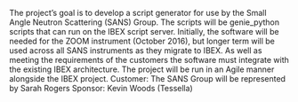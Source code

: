 The project’s goal is to develop a script generator for use by the Small Angle Neutron Scattering (SANS) Group. The scripts will be genie_python scripts that can run on the IBEX script server. Initially, the software will be needed for the ZOOM instrument (October 2016), but longer term will be used across all SANS instruments as they migrate to IBEX.
As well as meeting the requirements of the customers the software must integrate with the existing IBEX architecture. The project will be run in an Agile manner alongside the IBEX project.
Customer: The SANS Group will be represented by Sarah Rogers
Sponsor: Kevin Woods (Tessella)
